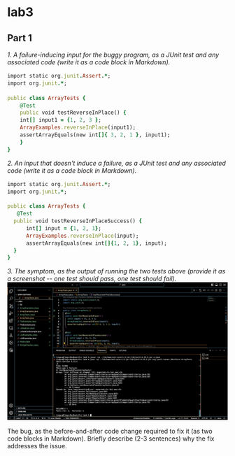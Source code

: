  # **lab3** 
 
## Part 1

*1. A failure-inducing input for the buggy program, as a JUnit test and any associated code (write it as a code block in Markdown).*


```ruby
import static org.junit.Assert.*;
import org.junit.*;

public class ArrayTests {
	@Test 
	public void testReverseInPlace() {
    int[] input1 = {1, 2, 3 };
    ArrayExamples.reverseInPlace(input1);
    assertArrayEquals(new int[]{ 3, 2, 1 }, input1);
    }
}
```

*2. An input that doesn't induce a failure, as a JUnit test and any associated code (write it as a code block in Markdown).*

```ruby
import static org.junit.Assert.*;
import org.junit.*;

public class ArrayTests {
   @Test
  public void testReverseInPlaceSuccess() {
      int[] input = {1, 2, 1};
      ArrayExamples.reverseInPlace(input);
      assertArrayEquals(new int[]{1, 2, 1}, input);
  }
}
```

*3. The symptom, as the output of running the two tests above (provide it as a screenshot -- one test should pass, one test should fail).*
![Image](lab4-1.png)


The bug, as the before-and-after code change required to fix it (as two code blocks in Markdown).
Briefly describe (2-3 sentences) why the fix addresses the issue.
